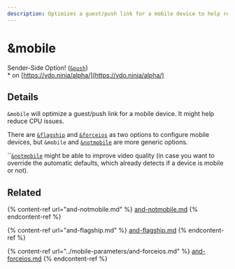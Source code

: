 ```yaml
---
description: Optimizes a guest/push link for a mobile device to help reduce CPU issues
---
```


# \&mobile

Sender-Side Option! ([`&push`](../../source-settings/push.md))\
\* on [https://vdo.ninja/alpha/](https://vdo.ninja/alpha/)

## Details

`&mobile` will optimize a guest/push link for a mobile device. It might help reduce CPU issues.

There are [`&flagship`](and-flagship.md) and [`&forceios`](../mobile-parameters/and-forceios.md) as two options to configure mobile devices, but `&mobile` and [`&notmobile`](and-notmobile.md) are more generic options.

``[`&notmobile`](and-notmobile.md) might be able to improve video quality (in case you want to override the automatic defaults, which already detects if a device is mobile or not).

## Related

{% content-ref url="and-notmobile.md" %}
[and-notmobile.md](and-notmobile.md)
{% endcontent-ref %}

{% content-ref url="and-flagship.md" %}
[and-flagship.md](and-flagship.md)
{% endcontent-ref %}

{% content-ref url="../mobile-parameters/and-forceios.md" %}
[and-forceios.md](../mobile-parameters/and-forceios.md)
{% endcontent-ref %}
